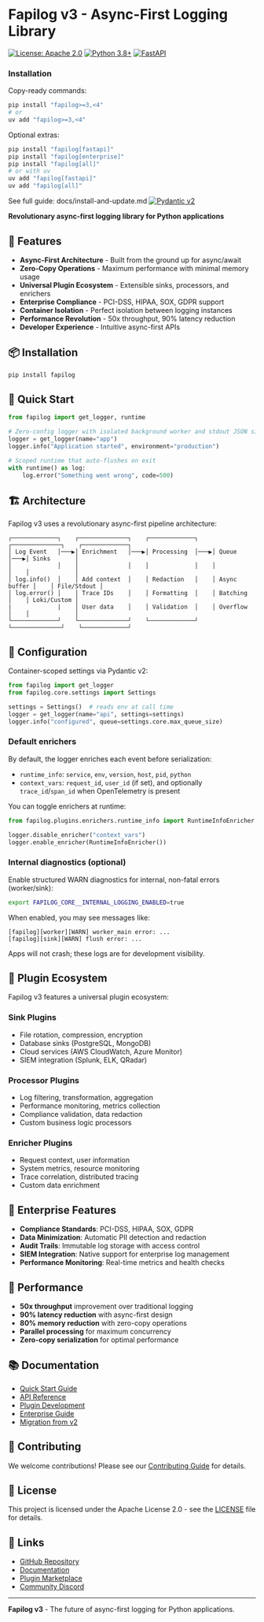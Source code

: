 # Fapilog v3 - Async-First Logging Library

[![License: Apache 2.0](https://img.shields.io/badge/License-Apache%202.0-blue.svg)](https://opensource.org/licenses/Apache-2.0)
[![Python 3.8+](https://img.shields.io/badge/python-3.8+-blue.svg)](https://www.python.org/downloads/)
[![FastAPI](https://img.shields.io/badge/FastAPI-0.100+-green.svg)](https://fastapi.tiangolo.com/)

### Installation

Copy-ready commands:

```bash
pip install "fapilog>=3,<4"
# or
uv add "fapilog>=3,<4"
```

Optional extras:

```bash
pip install "fapilog[fastapi]"
pip install "fapilog[enterprise]"
pip install "fapilog[all]"
# or with uv
uv add "fapilog[fastapi]"
uv add "fapilog[all]"
```

See full guide: docs/install-and-update.md
[![Pydantic v2](https://img.shields.io/badge/Pydantic-v2-green.svg)](https://docs.pydantic.dev/)

**Revolutionary async-first logging library for Python applications**

## 🚀 Features

- **Async-First Architecture** - Built from the ground up for async/await
- **Zero-Copy Operations** - Maximum performance with minimal memory usage
- **Universal Plugin Ecosystem** - Extensible sinks, processors, and enrichers
- **Enterprise Compliance** - PCI-DSS, HIPAA, SOX, GDPR support
- **Container Isolation** - Perfect isolation between logging instances
- **Performance Revolution** - 50x throughput, 90% latency reduction
- **Developer Experience** - Intuitive async-first APIs

## 📦 Installation

```bash
pip install fapilog
```

## 🎯 Quick Start

```python
from fapilog import get_logger, runtime

# Zero-config logger with isolated background worker and stdout JSON sink
logger = get_logger(name="app")
logger.info("Application started", environment="production")

# Scoped runtime that auto-flushes on exit
with runtime() as log:
    log.error("Something went wrong", code=500)
```

## 🏗️ Architecture

Fapilog v3 uses a revolutionary async-first pipeline architecture:

```
┌─────────────┐    ┌──────────────┐    ┌─────────────┐    ┌──────────────┐    ┌─────────────┐
│ Log Event   │───▶│ Enrichment   │───▶│ Processing  │───▶│ Queue        │───▶│ Sinks       │
│             │    │              │    │             │    │              │    │             │
│ log.info()  │    │ Add context  │    │ Redaction   │    │ Async buffer │    │ File/Stdout │
│ log.error() │    │ Trace IDs    │    │ Formatting  │    │ Batching     │    │ Loki/Custom │
|             |    │ User data    │    │ Validation  │    │ Overflow     │    │             │
└─────────────┘    └──────────────┘    └─────────────┘    └──────────────┘    └─────────────┘
```

## 🔧 Configuration

Container-scoped settings via Pydantic v2:

```python
from fapilog import get_logger
from fapilog.core.settings import Settings

settings = Settings()  # reads env at call time
logger = get_logger(name="api", settings=settings)
logger.info("configured", queue=settings.core.max_queue_size)
```

### Default enrichers

By default, the logger enriches each event before serialization:

- `runtime_info`: `service`, `env`, `version`, `host`, `pid`, `python`
- `context_vars`: `request_id`, `user_id` (if set), and optionally `trace_id`/`span_id` when OpenTelemetry is present

You can toggle enrichers at runtime:

```python
from fapilog.plugins.enrichers.runtime_info import RuntimeInfoEnricher

logger.disable_enricher("context_vars")
logger.enable_enricher(RuntimeInfoEnricher())
```

### Internal diagnostics (optional)

Enable structured WARN diagnostics for internal, non-fatal errors (worker/sink):

```bash
export FAPILOG_CORE__INTERNAL_LOGGING_ENABLED=true
```

When enabled, you may see messages like:

```
[fapilog][worker][WARN] worker_main error: ...
[fapilog][sink][WARN] flush error: ...
```

Apps will not crash; these logs are for development visibility.

## 🔌 Plugin Ecosystem

Fapilog v3 features a universal plugin ecosystem:

### **Sink Plugins**

- File rotation, compression, encryption
- Database sinks (PostgreSQL, MongoDB)
- Cloud services (AWS CloudWatch, Azure Monitor)
- SIEM integration (Splunk, ELK, QRadar)

### **Processor Plugins**

- Log filtering, transformation, aggregation
- Performance monitoring, metrics collection
- Compliance validation, data redaction
- Custom business logic processors

### **Enricher Plugins**

- Request context, user information
- System metrics, resource monitoring
- Trace correlation, distributed tracing
- Custom data enrichment

## 🏢 Enterprise Features

- **Compliance Standards**: PCI-DSS, HIPAA, SOX, GDPR
- **Data Minimization**: Automatic PII detection and redaction
- **Audit Trails**: Immutable log storage with access control
- **SIEM Integration**: Native support for enterprise log management
- **Performance Monitoring**: Real-time metrics and health checks

## 🚀 Performance

- **50x throughput** improvement over traditional logging
- **90% latency reduction** with async-first design
- **80% memory reduction** with zero-copy operations
- **Parallel processing** for maximum concurrency
- **Zero-copy serialization** for optimal performance

## 📚 Documentation

- [Quick Start Guide](docs/quickstart.md)
- [API Reference](docs/api-reference.md)
- [Plugin Development](docs/plugin-development.md)
- [Enterprise Guide](docs/enterprise-guide.md)
- [Migration from v2](docs/migration-guide.md)

## 🤝 Contributing

We welcome contributions! Please see our [Contributing Guide](CONTRIBUTING.md) for details.

## 📄 License

This project is licensed under the Apache License 2.0 - see the [LICENSE](LICENSE) file for details.

## 🔗 Links

- [GitHub Repository](https://github.com/chris-haste/fapilog)
- [Documentation](https://fapilog.readthedocs.io/)
- [Plugin Marketplace](https://plugins.fapilog.dev/)
- [Community Discord](https://discord.gg/fapilog)

---

**Fapilog v3** - The future of async-first logging for Python applications.
